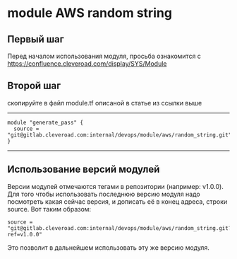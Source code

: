 # module AWS random string

## Первый шаг 
Перед началом использования модуля, просьба ознакомится с 
https://confluence.cleveroad.com/display/SYS/Module

## Второй шаг 
скопируйте в файл module.tf описаной в статье из ссылки выше

---

``` 
module "generate_pass" {
  source = "git@gitlab.cleveroad.com:internal/devops/module/aws/random_string.git"
}
```

---

## Использование версий модулей
Версии модулей отмечаются тегами в репозитории (например: v1.0.0).
Для того чтобы использовать последнюю версию модуля надо посмотреть какая сейчас версия, и дописать её в конец адреса, строки source. Вот таким образом:
```
source = "git@gitlab.cleveroad.com:internal/devops/module/aws/random_string.git?ref=v1.0.0"
```
Это позволит в дальнейшем использовать эту же версию модуля. 
